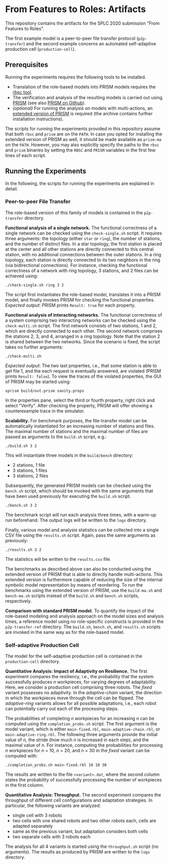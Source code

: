 From Features to Roles: Artifacts
=================================

This repository contains the artifacts for the SPLC 2020 submission "From
Features to Roles".

The first example model is a peer-to-peer file transfer protocol
(`p2p-transfer`) and the second example concerns an automated self-adaptive
production cell (`production-cell`).


## Prerequisites

Running the experiments requires the following tools to be installed.

* Translation of the role-based models into PRISM models requires the
  [rbsc tool](https://github.com/pchrszon/rbsc).
* The verification and analysis of the resulting models is carried out using
  [PRISM](http://www.prismmodelchecker.org) (see also
  [PRISM on Github](https://github.com/prismmodelchecker/prism)).
* *(optional)* For running the analysis on models with multi-actions, an
  [extended version of PRISM](https://wwwtcs.inf.tu-dresden.de/ALGI/PUB/FA18/)
  is required (the archive contains further installation instructions).

The scripts for running the experiments provided in this repository assume that
both `rbsc` and `prism` are on the `PATH`. In case you opted for installing the
extended version of PRISM as well, it should be made available as `prism-ma` on
the `PATH`. However, you may also explicitly specify the paths to the `rbsc` and
`prism` binaries by setting the `RBSC` and `PRISM` variables in the first few
lines of each script.


## Running the Experiments

In the following, the scripts for running the experiments are explained in
detail.

### Peer-to-peer File Transfer

The role-based version of this family of models is contained in the
`p2p-transfer` directory.

**Functional analysis of a single network.** The functional correctness of a
single network can be checked using the `check-single.sh` script. It requires
three arguments: the topology (either `star` or `ring`), the number of stations,
and the number of distinct files. In a star topology, the first station is
placed at the center and all other stations are directly connected to this
central station, with no additional connections between the outer stations. In
a ring topology, each station is directly connected to its two neighbors in the
ring (via bidirectional connections). For instance, checking the functional
correctness of a network with ring topology, 3 stations, and 2 files can be
achieved using:

    ./check-single.sh ring 3 2

The script first instantiates the role-based model, translates it into a PRISM
model, and finally invokes PRISM for checking the functional properties.
*Expected output*: PRISM prints `Result: true` for each property.

**Functional analysis of interacting networks.** The functional correctness of a
system comprising two interacting networks can be checked using the
`check-multi.sh` script. The first network consists of two stations, 1 and 2,
which are directly connected to each other. The second network comprises the
stations 2, 3, and 4, arranged in a ring topology. Note that the station 2 is
shared between the two networks. Since the scenario is fixed, the script takes
no further arguments:

    ./check-multi.sh

*Expected output*: The two last properties, i.e., that some station is able to
get file 1, and the each request is eventually answered, are violated (PRISM
prints `Result: false`). To view the traces of the violated properties, the GUI
of PRISM may be started using:

    xprism build/out.prism sanity.props

In the properties pane, select the third or fourth property, right click and
select "Verify". After checking the property, PRISM will offer showing a
counterexample trace in the simulator.


**Scalability.** For benchmark purposes, the file-transfer model can be
automatically instantiated for an increasing number of stations and files. The
maximal number of stations and the maximal number of files are passed as
arguments to the `build.sh` script, e.g.:

    ./build.sh 3 2

This will instantiate three models in the `build/bench` directory:

- 2 stations, 1 file
- 3 stations, 1 files
- 3 stations, 2 files

Subsequently, the generated PRISM models can be checked using the `bench.sh`
script, which should be invoked with the same arguments that have been used
previously for executing the `build.sh` script.

    ./bench.sh 3 2

The benchmark script will run each analysis three times, with a warm-up run
beforehand. The output logs will be written to the `logs` directory.

Finally, various model and analysis statistics can be collected into a single
CSV file using the `results.sh` script. Again, pass the same arguments as
previously:

    ./results.sh 3 2

The statistics will be written to the `results.csv` file.

The benchmarks as described above can also be conducted using the extended
version of PRISM that is able to directly handle multi-actions. This extended
version is furthermore capable of reducing the size of the internal symbolic
model representation by means of reordering. To run the benchmarks using the
extended version of PRISM, use the `build-ma.sh` and `bench-ma.sh` scripts
instead of the `build.sh` and `bench.sh` scripts, respectively.

**Comparison with standard PRISM model.** To quantify the impact of the
role-based modeling and analysis approach on the model sizes and analysis times,
a reference model using no role-specific constructs is provided in the
`p2p-transfer-ref` directory. The `build.sh`, `bench.sh`, and `results.sh`
scripts are invoked in the same way as for the role-based model.


### Self-adaptive Production Cell

The model for the self-adaptive production cell is contained in the
`production-cell` directory.

**Quantitative Analysis: Impact of Adaptivity on Resilience.** The first
experiment compares the resiliency, i.e., the probability that the system
successfully produces *n* workpieces, for varying degrees of adaptability. Here,
we consider a production cell comprising three robots. The *fixed* variant
possesses no adaptivity. In the *adaptive-chain* variant, the direction in which
the workpieces move through the cell can be flipped. The *adaptive-ring*
variants allows for all possible adaptations, i.e., each robot can potentially
carry out each of the processing steps.

The probabilities of completing *n* workpieces for an increasing *n* can be
computed using the `completion_probs.sh` script. The first argument is the model
variant, which is either `main-fixed.rbl`, `main-adaptive-chain.rbl`, or
`main-adaptive-ring.rbl`. The following three arguments provide the initial
value of *n*, the stride (how much *n* is increased in each step), and the
maximal value of *n*. For instance, computing the probabilities for processing
*n* workpieces for *n* = 10, *n* = 20, and *n* = 30 in the *fixed* variant can
be computed with:

    ./completion_probs.sh main-fixed.rbl 10 10 30

The results are written to the file `<variant>.dat`, where the second column
states the probability of successfully processing the number of workpieces in
the first column.

**Quantitative Analysis: Throughput.** The second experiment compares the
throughput of different cell configurations and adaptation strategies. In
particular, the following variants are analyzed:

* single cell with 3 robots
* two cells with one shared robots and two other robots each, cells are adapted
  separately
* same as the previous variant, but adaptation considers both cells
* two separate cells with 3 robots each

The analysis for all 4 variants is started using the `throughput.sh` script (no
arguments). The results as produced by PRISM are written to the `logs`
directory.
